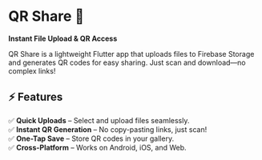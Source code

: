 # QR Share 🚀  
**Instant File Upload & QR Access**  

QR Share is a lightweight Flutter app that uploads files to Firebase Storage and generates QR codes for easy sharing. Just scan and download—no complex links!  

## ⚡ Features  
✅ **Quick Uploads** – Select and upload files seamlessly.  
✅ **Instant QR Generation** – No copy-pasting links, just scan!  
✅ **One-Tap Save** – Store QR codes in your gallery.  
✅ **Cross-Platform** – Works on Android, iOS, and Web.  

